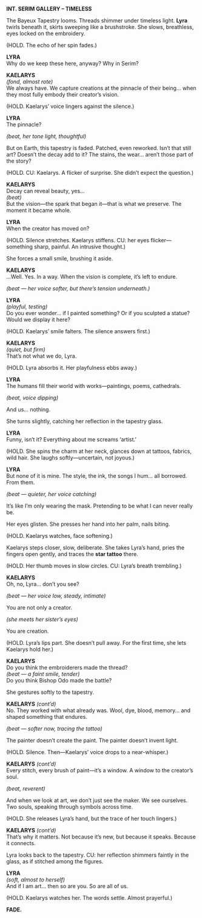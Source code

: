**INT. SERIM GALLERY – TIMELESS**

The Bayeux Tapestry looms. Threads shimmer under timeless light. **Lyra** twirls beneath it, skirts sweeping like a brushstroke. She slows, breathless, eyes locked on the embroidery.

(HOLD. The echo of her spin fades.)

**LYRA**  
Why do we keep these here, anyway? Why in Serim?

**KAELARYS**  
_(fond, almost rote)_  
We always have. We capture creations at the pinnacle of their being… when they most fully embody their creator’s vision.

(HOLD. Kaelarys’ voice lingers against the silence.)

**LYRA**  
The pinnacle?

_(beat, her tone light, thoughtful)_

But on Earth, this tapestry is faded. Patched, even reworked. Isn’t that still art? Doesn’t the decay add to it? The stains, the wear… aren’t those part of the story?

(HOLD. CU: Kaelarys. A flicker of surprise. She didn’t expect the question.)

**KAELARYS**  
Decay can reveal beauty, yes…  
_(beat)_  
But the vision—the spark that began it—that is what we preserve. The moment it became whole.

**LYRA**  
When the creator has moved on?

(HOLD. Silence stretches. Kaelarys stiffens. CU: her eyes flicker—something sharp, painful. An intrusive thought.)

She forces a small smile, brushing it aside.

**KAELARYS**  
…Well. Yes. In a way. When the vision is complete, it’s left to endure.

_(beat — her voice softer, but there’s tension underneath.)_

**LYRA**  
_(playful, testing)_  
Do you ever wonder… if I painted something? Or if you sculpted a statue? Would we display it here?

(HOLD. Kaelarys’ smile falters. The silence answers first.)

**KAELARYS**  
_(quiet, but firm)_  
That’s not what we do, Lyra.

(HOLD. Lyra absorbs it. Her playfulness ebbs away.)

**LYRA**  
The humans fill their world with works—paintings, poems, cathedrals.

_(beat, voice dipping)_

And us… nothing.

She turns slightly, catching her reflection in the tapestry glass.

**LYRA**  
Funny, isn’t it? Everything about me screams ‘artist.’

(HOLD. She spins the charm at her neck, glances down at tattoos, fabrics, wild hair. She laughs softly—uncertain, not joyous.)

**LYRA**  
But none of it is mine. The style, the ink, the songs I hum… all borrowed. From them.

_(beat — quieter, her voice catching)_

It’s like I’m only wearing the mask. Pretending to be what I can never really be.

Her eyes glisten. She presses her hand into her palm, nails biting.

(HOLD. Kaelarys watches, face softening.)

Kaelarys steps closer, slow, deliberate. She takes Lyra’s hand, pries the fingers open gently, and traces the **star tattoo** there.

(HOLD. Her thumb moves in slow circles. CU: Lyra’s breath trembling.)

**KAELARYS**  
Oh, no, Lyra… don’t you see?

_(beat — her voice low, steady, intimate)_

You are not only a creator.

_(she meets her sister’s eyes)_

You are creation.

(HOLD. Lyra’s lips part. She doesn’t pull away. For the first time, she lets Kaelarys hold her.)

**KAELARYS**  
Do you think the embroiderers made the thread?  
_(beat — a faint smile, tender)_  
Do you think Bishop Odo made the battle?

She gestures softly to the tapestry.

**KAELARYS** _(cont’d)_  
No. They worked with what already was. Wool, dye, blood, memory… and shaped something that endures.

_(beat — softer now, tracing the tattoo)_

The painter doesn’t create the paint. The painter doesn’t invent light.

(HOLD. Silence. Then—Kaelarys’ voice drops to a near-whisper.)

**KAELARYS** _(cont’d)_  
Every stitch, every brush of paint—it’s a window. A window to the creator’s soul.

_(beat, reverent)_

And when we look at art, we don’t just see the maker. We see ourselves. Two souls, speaking through symbols across time.

(HOLD. She releases Lyra’s hand, but the trace of her touch lingers.)

**KAELARYS** _(cont’d)_  
That’s why it matters. Not because it’s new, but because it speaks. Because it connects.

Lyra looks back to the tapestry. CU: her reflection shimmers faintly in the glass, as if stitched among the figures.

**LYRA**  
_(soft, almost to herself)_  
And if I am art… then so are you. So are all of us.

(HOLD. Kaelarys watches her. The words settle. Almost prayerful.)

**FADE.**